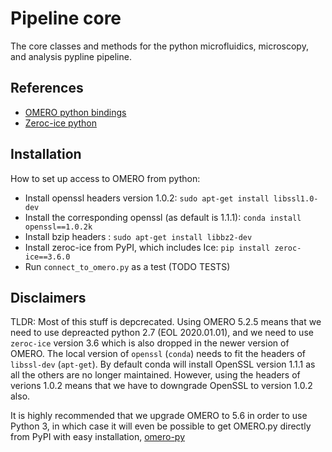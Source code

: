 # Pipeline core

The core classes and methods for the python microfluidics, microscopy, and analysis pypline pipeline.

## References
* [OMERO python bindings](https://docs.openmicroscopy.org/omero/5.4.0/developers/Python.html)
* [Zeroc-ice python](https://pypi.org/project/zeroc-ice/3.6.5/) 

## Installation 
How to set up access to OMERO from python:
* Install openssl headers version 1.0.2: `sudo apt-get install libssl1.0-dev`
* Install the corresponding openssl (as default is 1.1.1): `conda install openssl==1.0.2k`
* Install bzip headers : `sudo apt-get install libbz2-dev`
* Install zeroc-ice from PyPI, which includes Ice: `pip install zeroc-ice==3.6.0`
* Run `connect_to_omero.py` as a test (TODO TESTS)

## Disclaimers
TLDR: Most of this stuff is depcrecated. 
Using OMERO 5.2.5 means that we need to use depreacted python 2.7 (EOL 2020.01.01), 
and we need to use `zeroc-ice` version 3.6 which is also dropped in the newer version of OMERO.
The local version of `openssl` (`conda`) needs to fit the headers of `libssl-dev` (`apt-get`). 
By default conda will install OpenSSL version 1.1.1 as all the others are no longer maintained. 
However, using the headers of verions 1.0.2 means that we have to downgrade OpenSSL to version 1.0.2 also. 

It is highly recommended that we upgrade OMERO to 5.6 in order to use Python 3, in which case it will even 
be possible to get OMERO.py directly from PyPI with easy installation, [omero-py](https://pypi.org/project/omero-py/)

